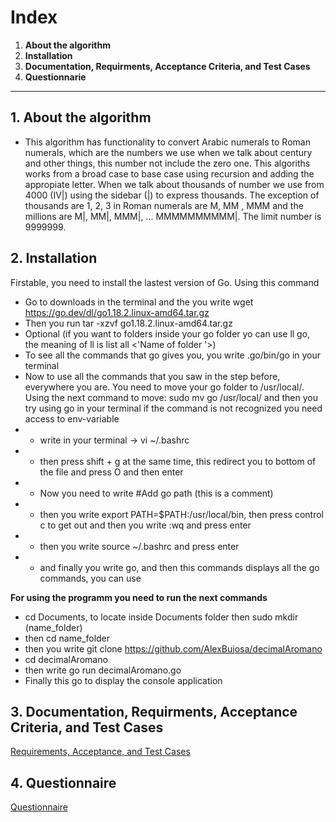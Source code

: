 # Index

1. **About the algorithm**
2. **Installation**
3. **Documentation, Requirments, Acceptance Criteria, and Test Cases**
4. **Questionnarie**

---

## 1. **About the algorithm**

- This algorithm has functionality to convert Arabic numerals to Roman numerals, which are the numbers we use when we talk about century and other things, this number not include the zero one. This algoriths works from a broad case to base case using recursion and adding the appropiate letter. When we talk about thousands of number we use from 4000 (IV|) using the sidebar (|) to express thousands. The exception of thousands are 1, 2, 3 in Roman numerals are M, MM , MMM and the millions are M|, MM|, MMM|, ... MMMMMMMMMM|. The limit number is 9999999.

## 2. **Installation**

Firstable, you need to install the lastest version of Go. Using this command

- Go to downloads in the terminal and the you write wget https://go.dev/dl/go1.18.2.linux-amd64.tar.gz
- Then you run tar -xzvf go1.18.2.linux-amd64.tar.gz
- Optional (if you want to folders inside your go folder yo can use ll go, the meaning of ll is list all <'Name of folder '>)
- To see all the commands that go gives you, you write .go/bin/go in your terminal
- Now to use all the commands that you saw in the step before, everywhere you are. You need to move your go folder to /usr/local/. Using the next command to move: sudo mv go /usr/local/ and then you try using go in your terminal if the command is not recognized you need access to env-variable
- - write in your terminal -> vi ~/.bashrc
- - then press shift + g at the same time, this redirect you to bottom of the file and press O and then enter
- - Now you need to write #Add go path (this is a comment)
- - then you write export PATH=$PATH:/usr/local/bin, then press control c to get out and then you write :wq and press enter
- - then you write source ~/.bashrc and press enter
- - and finally you write go, and then this commands displays all the go commands, you can use

**For using the programm you need to run the next commands**

- cd Documents, to locate inside Documents folder then sudo mkdir (name_folder)
- then cd name_folder
- then you write git clone https://github.com/AlexBujosa/decimalAromano
- cd decimalAromano
- then write go run decimalAromano.go
- Finally this go to display the console application

## 3. **Documentation, Requirments, Acceptance Criteria, and Test Cases**

[Requirements, Acceptance, and Test Cases](ReqCriCas.md)

## 4. **Questionnaire**

[Questionnaire](cuestionario.md)
